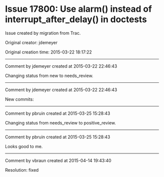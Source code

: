 # Issue 17800: Use alarm() instead of interrupt_after_delay() in doctests

Issue created by migration from Trac.

Original creator: jdemeyer

Original creation time: 2015-03-22 18:17:22




---

Comment by jdemeyer created at 2015-03-22 22:46:43

Changing status from new to needs_review.


---

Comment by jdemeyer created at 2015-03-22 22:46:43

New commits:


---

Comment by pbruin created at 2015-03-25 15:28:43

Changing status from needs_review to positive_review.


---

Comment by pbruin created at 2015-03-25 15:28:43

Looks good to me.


---

Comment by vbraun created at 2015-04-14 19:43:40

Resolution: fixed
